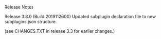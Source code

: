 Release Notes

Release 3.8.0 (Build 2019112600)
Updated subplugin declaration file to new subplugins.json structure.

(see CHANGES.TXT in release 3.3 for earlier changes.)